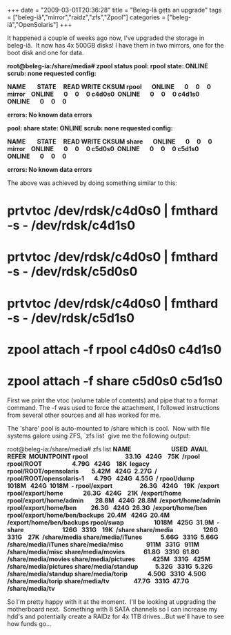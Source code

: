 +++
date = "2009-03-01T20:36:28"
title = "Beleg-Iâ gets an upgrade"
tags = ["beleg-iâ","mirror","raidz","zfs","Zpool"]
categories = ["beleg-iâ","OpenSolaris"]
+++

It happened a couple of weeks ago now, I've upgraded the storage in beleg-iâ.  It now has 4x 500GB disks!
I have them in two mirrors, one for the boot disk and one for data.


**root@beleg-ia:/share/media# zpool status
pool: rpool
state: ONLINE
scrub: none requested
config:**



**NAME        STATE     READ WRITE CKSUM
rpool       ONLINE       0     0     0
mirror    ONLINE       0     0     0
c4d0s0  ONLINE       0     0     0
c4d1s0  ONLINE       0     0     0**


**errors: No known data errors**





**pool: share
state: ONLINE
scrub: none requested
config:**



**NAME        STATE     READ WRITE CKSUM
share       ONLINE       0     0     0
mirror    ONLINE       0     0     0
c5d0s0  ONLINE       0     0     0
c5d1s0  ONLINE       0     0     0**


**errors: No known data errors**



The above was achieved by doing something similar to this:
# prtvtoc /dev/rdsk/c4d0s0 | fmthard -s - /dev/rdsk/c4d1s0
# prtvtoc /dev/rdsk/c4d0s0 | fmthard -s - /dev/rdsk/c5d0s0
# prtvtoc /dev/rdsk/c4d0s0 | fmthard -s - /dev/rdsk/c5d1s0
# zpool attach -f rpool c4d0s0 c4d1s0
# zpool attach -f share c5d0s0 c5d1s0

First we print the vtoc (volume table of contents) and pipe that to a format command.
The -f was used to force the attachment, I followed instructions from several other sources and all has worked for me.

The 'share' pool is auto-mounted to /share which is cool.  Now with file systems galore using ZFS, \`zfs list\` give me the following output:


root@beleg-ia:/share/media# zfs list
**NAME                            USED  AVAIL  REFER  MOUNTPOINT
rpool                          33.1G   424G    75K  /rpool
rpool/ROOT                     4.79G   424G    18K  legacy
rpool/ROOT/opensolaris         5.42M   424G  2.27G  /
rpool/ROOT/opensolaris-1       4.79G   424G  4.55G  /
rpool/dump                     1018M   424G  1018M  -
rpool/export                   26.3G   424G    19K  /export
rpool/export/home              26.3G   424G    21K  /export/home
rpool/export/home/admin        28.8M   424G  28.8M  /export/home/admin
rpool/export/home/ben          26.3G   424G  26.3G  /export/home/ben
rpool/export/home/ben/backups  20.4M   424G  20.4M  /export/home/ben/backups
rpool/swap                     1018M   425G  31.9M  -
share                           126G   331G    19K  /share
share/media                     126G   331G    27K  /share/media
share/media/iTunes             5.66G   331G  5.66G  /share/media/iTunes
share/media/misc                911M   331G   911M  /share/media/misc
share/media/movies             61.8G   331G  61.8G  /share/media/movies
share/media/pictures            425M   331G   425M  /share/media/pictures
share/media/standup            5.32G   331G  5.32G  /share/media/standup
share/media/torip              4.50G   331G  4.50G  /share/media/torip
share/media/tv                 47.7G   331G  47.7G  /share/media/tv**

So I'm pretty happy with it at the moment.  I'll be looking at upgrading the motherboard next.  Something with 8 SATA channels so I can increase my hdd's and potentially create a RAIDz for 4x 1TB drives...But we'll have to see how funds go...
